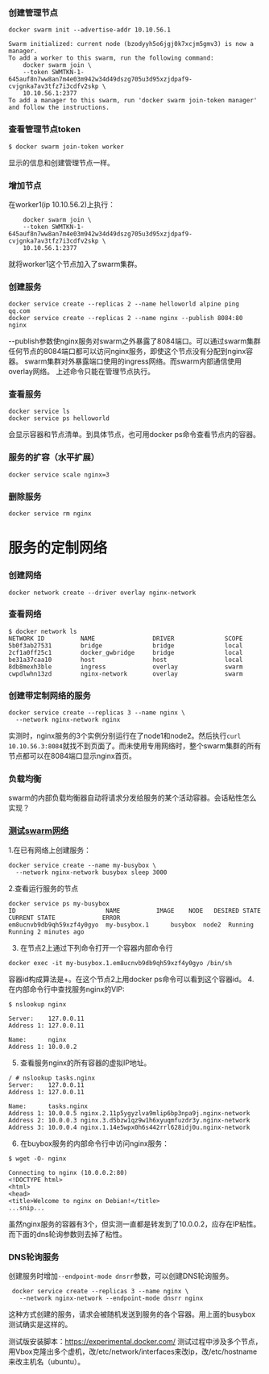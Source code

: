 ### 创建管理节点
```
docker swarm init --advertise-addr 10.10.56.1

Swarm initialized: current node (bzodyyh5o6jgj0k7xcjm5gmv3) is now a manager.
To add a worker to this swarm, run the following command:
    docker swarm join \
    --token SWMTKN-1-645auf8n7ww8an7m4e03m942w34d49dszg705u3d95xzjdpaf9-cvjgnka7av3tfz7i3cdfv2skp \
    10.10.56.1:2377
To add a manager to this swarm, run 'docker swarm join-token manager' and follow the instructions.
```
### 查看管理节点token
```
$ docker swarm join-token worker
```
显示的信息和创建管理节点一样。

### 增加节点
在worker1(ip 10.10.56.2)上执行：
```
    docker swarm join \
    --token SWMTKN-1-645auf8n7ww8an7m4e03m942w34d49dszg705u3d95xzjdpaf9-cvjgnka7av3tfz7i3cdfv2skp \
    10.10.56.1:2377
```
就将worker1这个节点加入了swarm集群。
### 创建服务
```
docker service create --replicas 2 --name helloworld alpine ping qq.com
docker service create --replicas 2 --name nginx --publish 8084:80 nginx
```
--publish参数使nginx服务对swarm之外暴露了8084端口。可以通过swarm集群任何节点的8084端口都可以访问nginx服务，即使这个节点没有分配到nginx容器。
swarm集群对外暴露端口使用的ingress网络。而swarm内部通信使用overlay网络。
上述命令只能在管理节点执行。
### 查看服务
```
docker service ls
docker service ps helloworld
```
会显示容器和节点清单。到具体节点，也可用docker ps命令查看节点内的容器。
### 服务的扩容（水平扩展）
```
docker service scale nginx=3
```
### 删除服务
```
docker service rm nginx
```

# 服务的定制网络

### 创建网络
```
docker network create --driver overlay nginx-network
```
### 查看网络
```
$ docker network ls
NETWORK ID          NAME                DRIVER              SCOPE
5b0f3ab27531        bridge              bridge              local
2cf1a0ff25c1        docker_gwbridge     bridge              local
be31a37caa10        host                host                local
8db8mexh3ble        ingress             overlay             swarm
cwpdlwhn13zd        nginx-network       overlay             swarm
```
### 创建带定制网络的服务
```
docker service create --replicas 3 --name nginx \
  --network nginx-network nginx
```
实测时，nginx服务的3个实例分别运行在了node1和node2。然后执行```curl 10.10.56.3:8084```就找不到页面了。而未使用专用网络时，整个swarm集群的所有节点都可以在8084端口显示nginx首页。

### 负载均衡
swarm的内部负载均衡器自动将请求分发给服务的某个活动容器。会话粘性怎么实现？

### [测试swarm网络](https://github.com/docker/docker/blob/master/docs/swarm/networking.md)
1.在已有网络上创建服务：
```
docker service create --name my-busybox \
  --network nginx-network busybox sleep 3000
```
2.查看运行服务的节点
```
docker service ps my-busybox
ID                         NAME          IMAGE    NODE   DESIRED STATE  CURRENT STATE             ERROR
em8ucnvb9db9qh59xzf4y0gyo  my-busybox.1      busybox  node2  Running        Running 2 minutes ago
```
3. 在节点2上通过下列命令打开一个容器内部命令行
```
docker exec -it my-busybox.1.em8ucnvb9db9qh59xzf4y0gyo /bin/sh
```
容器id构成算法是<TASK-NAME>+<ID>。在这个节点2上用docker ps命令可以看到这个容器id。
4. 在内部命令行中查找服务nginx的VIP:
```
$ nslookup nginx

Server:    127.0.0.11
Address 1: 127.0.0.11

Name:      nginx
Address 1: 10.0.0.2
```
5. 查看服务nginx的所有容器的虚拟IP地址。
```
/ # nslookup tasks.nginx
Server:    127.0.0.11
Address 1: 127.0.0.11

Name:      tasks.nginx
Address 1: 10.0.0.5 nginx.2.11p5ygyzlva9mlip6bp3npa9j.nginx-network
Address 2: 10.0.0.3 nginx.3.d5bzw1qz9w1h6xyuqmfuzdr3y.nginx-network
Address 3: 10.0.0.4 nginx.1.14e5wpx0h6s442rrl628idj0u.nginx-network
```
6. 在buybox服务的内部命令行中访问nginx服务：
```
$ wget -O- nginx

Connecting to nginx (10.0.0.2:80)
<!DOCTYPE html>
<html>
<head>
<title>Welcome to nginx on Debian!</title>
...snip...
```
虽然nginx服务的容器有3个，但实测一直都是转发到了10.0.0.2，应存在IP粘性。而下面的dns轮询参数则去掉了粘性。

### DNS轮询服务
创建服务时增加```--endpoint-mode dnsrr```参数，可以创建DNS轮询服务。
```
 docker service create --replicas 3 --name nginx \
   --network nginx-network --endpoint-mode dnsrr nginx
```
这种方式创建的服务，请求会被随机发送到服务的各个容器。用上面的busybox测试确实是这样的。

测试版安装脚本：https://experimental.docker.com/
测试过程中涉及多个节点，用Vbox克隆出多个虚机，改/etc/network/interfaces来改ip，改/etc/hostname来改主机名（ubuntu）。
